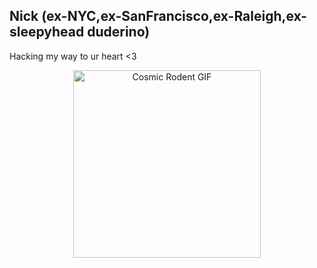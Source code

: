## Nick (ex-NYC,ex-SanFrancisco,ex-Raleigh,ex-sleepyhead duderino)
Hacking my way to ur heart <3

<div align="center">
  <img src="https://images.steamusercontent.com/ugc/1634199412395784028/4F2C9C61766FE2D55541DC95AD004C2BB5274325/?imw=637&imh=358&ima=fit&impolicy=Letterbox&imcolor=%23000000&letterbox=true" alt="Cosmic Rodent GIF" width="300"/>
</div>
